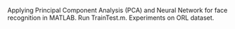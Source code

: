 Applying Principal Component Analysis (PCA) and Neural Network for face recognition in MATLAB.
Run TrainTest.m.
Experiments on ORL dataset.
